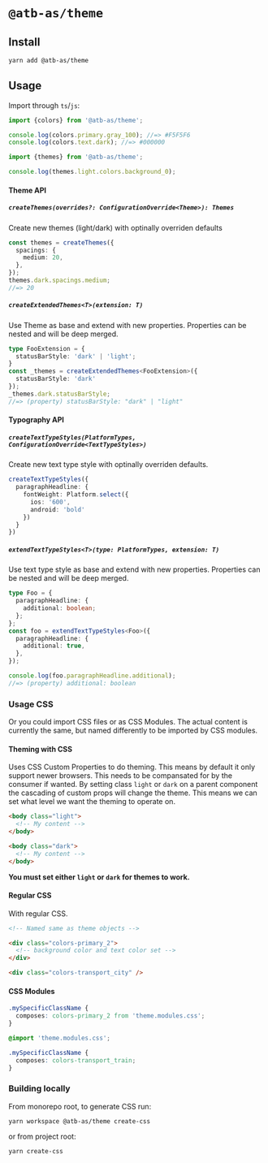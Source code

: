 # `@atb-as/theme`

## Install

```sh
yarn add @atb-as/theme
```

## Usage

Import through `ts`/`js`:

```ts
import {colors} from '@atb-as/theme';

console.log(colors.primary.gray_100); //=> #F5F5F6
console.log(colors.text.dark); //=> #000000
```

```ts
import {themes} from '@atb-as/theme';

console.log(themes.light.colors.background_0);
```

#### Theme API

##### `createThemes(overrides?: ConfigurationOverride<Theme>): Themes`

Create new themes (light/dark) with optinally overriden defaults

```ts
const themes = createThemes({
  spacings: {
    medium: 20,
  },
});
themes.dark.spacings.medium;
//=> 20
```


##### `createExtendedThemes<T>(extension: T)`

Use Theme as base and extend with new properties. Properties can be nested and will be deep merged.

```ts
type FooExtension = {
  statusBarStyle: 'dark' | 'light';
}
const _themes = createExtendedThemes<FooExtension>({
  statusBarStyle: 'dark'
});
_themes.dark.statusBarStyle;
//=> (property) statusBarStyle: "dark" | "light"
```

#### Typography API

##### `createTextTypeStyles(PlatformTypes, ConfigurationOverride<TextTypeStyles>)`

Create new text type style with optinally overriden defaults.

```ts
createTextTypeStyles({
  paragraphHeadline: {
    fontWeight: Platform.select({
      ios: '600',
      android: 'bold'
    })
  }
})
```

##### `extendTextTypeStyles<T>(type: PlatformTypes, extension: T)`

Use text type style as base and extend with new properties. Properties can be nested and will be deep merged.

```ts
type Foo = {
  paragraphHeadline: {
    additional: boolean;
  };
};
const foo = extendTextTypeStyles<Foo>({
  paragraphHeadline: {
    additional: true,
  },
});

console.log(foo.paragraphHeadline.additional);
//=> (property) additional: boolean
```


### Usage CSS

Or you could import CSS files or as CSS Modules. The actual content is currently the same, but named differently to be imported by CSS modules.

#### Theming with CSS

Uses CSS Custom Properties to do theming. This means by default it only support newer browsers. This needs to be compansated for by the consumer if wanted.
By setting class `light` or `dark` on a parent component the cascading of custom props will change the theme. This means we can set what level we want the theming to operate on.

```html
<body class="light">
  <!-- My content -->
</body>

<body class="dark">
  <!-- My content -->
</body>
```

**You must set either `light` or `dark` for themes to work.**

#### Regular CSS

With regular CSS.

```html
<!-- Named same as theme objects -->

<div class="colors-primary_2">
  <!-- background color and text color set -->
</div>

<div class="colors-transport_city" />
```

#### CSS Modules

```css
.mySpecificClassName {
  composes: colors-primary_2 from 'theme.modules.css';
}
```

```css
@import 'theme.modules.css';

.mySpecificClassName {
  composes: colors-transport_train;
}
```


### Building locally

From monorepo root, to generate CSS run:

```
yarn workspace @atb-as/theme create-css
```

or from project root:

```
yarn create-css
```